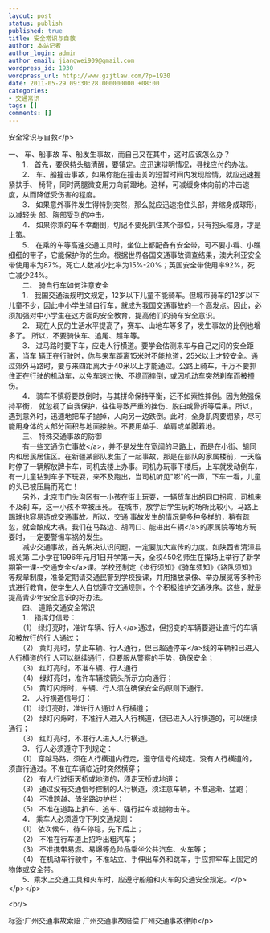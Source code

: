 ```yaml
---
layout: post
status: publish
published: true
title: 安全常识与自救
author: 本站记者
author_login: admin
author_email: jiangwei909@gmail.com
wordpress_id: 1930
wordpress_url: http://www.gzjtlaw.com/?p=1930
date: 2011-05-29 09:30:28.000000000 +08:00
categories:
- 交通常识
tags: []
comments: []
---
```

<p><p>安全常识与自救<&#47;p><p>一、 车、船事故 车、船发生事故，而自己又在其中，这时应该怎么办？ <br>　　1． 首先，要保持头脑清醒，要镇定。应迅速辩明情况，寻找应付的办法。 <br>　　2． 车、船撞击事故，如果你能在撞击关的短暂时间内发现险情，就应迅速握紧扶手、 椅背，同时两腿微变用力向前蹬地。这样，可减缓身体向前的冲击速度，从而降低受伤害的程度。 <br>　　3． 如果意外事件发生得特别突然，那么就应迅速抱住头部，并缩身成球形，以减轻头 部、胸部受到的冲击。 <br>　　4． 如果你乘的车不幸翻倒，切记不要死抓住某个部位，只有抱头缩身，才是上策。 <br>　　5． 在乘的车等高速交通工具时，坐位上都配备有安全带，可不要小看、小瞧细细的带子，它能保护你的生命。根据世界各国交通事故调查结果，澳大利亚安全带使用率为87%，死亡人数减少比率为15%-20%；英国安全带使用率92%，死亡减少24%。 <br>　　二、 骑自行车如何注意安全 <br>　　1． 我国交通法规明文规定，12岁以下儿童不能骑车。但城市骑车的12岁以下儿童不少，因此中小学生骑自行车，就成为我国交通事故的一个高发点。因此，必须加强对中小学生在这方面的安全教育，提高他们的骑车安全意识。 <br>　　2． 现在人民的生活水平提高了，赛车、山地车等多了，发生事故的比例也增多了。 所以，不要骑快车、追尾、超车等。 <br>　　3． 过马路时要下车，应走人行横道。要学会估测来车与自己之间的安全距离，当车 辆正在行驶时，你与来车距离15米时不能抢道，25米以上才较安全。通过郊外马路时，要与来四距离大于40米以上才能通过。公路上骑车，千万不要抓住正在行驶的机动车，以免车速过快、不稳而摔倒，或因机动车突然刹车而被撞伤。 <br>　　4． 骑车不慎将要跌倒时，与其拼命保持平衡，还不如索性摔倒。因为勉强保持平衡， 就忽视了自我保护，往往导致严重的挫伤、脱臼或骨折等后果。所以，遇到意外时，迅速地把车子抛掉，人向另一边跌倒。此时，全身肌肉要绷紧，尽可能用身体的大部分面积与地面接触。不要用单手、单肩或单脚着地。 <br>　　三、 特殊交通事故的防御 <br>　　有一些交通<a>伤亡事故<&#47;a>，并不是发生在宽阔的马路上，而是在小街、胡同内和居民居住区。在新疆某部队发生了一起事故，那是在部队的家属楼前，一天临时停了一辆解放牌卡车，司机去楼上办事。司机办玩事下楼后，上车就发动倒车，有一儿童钻到车子下玩耍，来不及跑出，当司机听见"嘭"的一声，下车一看，儿童的头已被压扁而死亡！ <br>　　另外，北京市门头沟区有一小孩在街上玩耍，一辆货车出胡同口拐弯，司机来不及刹 车，这一小孩不幸被压死。 在城市，放学后学生玩的场所比较小。马路上踢球也容易造成交通事故。所以，交通 事故发生的情况是多种多样的，稍有疏忽，就会酿成大祸。我们在马路边、胡同口、能进出<a>车辆<&#47;a>的家属院等地方玩耍时，一定要警惕车祸的发生。 <br>　　减少交通事故，首先解决认识问题，一定要加大宣传的力度。如陕西省清漳县城关第 二小学在1996年元月1日开学第一天，全校450名师生在操场上举行了新学期第一课--<a>交通安全<&#47;a>课。学校还制定《步行须知》《骑车须知》《路队须知》等规章制度，准备定期请交通民警到学校授课，并用播放录像、举办展览等多种形式进行教育，使学生人人自觉遵守交通规则，个个积极维护交通秩序。这些，就是提高青少年安全意识的好办法。 <br>　　四、 道路交通安全常识 <br>　　1． 指挥灯信号： <br>　　（1） 绿灯亮时，准许车辆、<a>行人<&#47;a>通过，但拐变的车辆要避让直行的车辆和被放行的行 人通过； <br>　　（2） 黄灯亮时，禁止车辆、行人通行，但已超通<a>停车<&#47;a>线的车辆和已进入人行横道的行 人可以继续通行，但要服从警察的手势，确保安全； <br>　　（3） 红灯亮时，不准车辆、行人通行 <br>　　（4） 绿灯亮时，准许车辆按箭头所示方向通行； <br>　　（5） 黄灯闪烁时，车辆、行人须在确保安全的原则下通行。 <br>　　2． 人行横道信号灯： <br>　　（1） 绿灯亮时，准许行人通过人行横道； <br>　　（2） 绿灯闪烁时，不准行人进入人行横道，但已进入人行横道的，可以继续通行； <br>　　（3） 红灯亮时，不准行人进入人行横道。 <br>　　3． 行人必须遵守下列规定： <br>　　（1） 穿越马路，须在人行横道内行走，遵守信号的规定。没有人行横道的，须直行通过。不准在车辆临近时突然横穿； <br>　　（2） 有人行过街天桥或地道的，须走天桥或地道； <br>　　（3） 通过没有交通信号控制的人行横道，须注意车辆，不准追渐、猛跑； <br>　　（4） 不准跨越、倚坐路边护栏； <br>　　（5） 不准在道路上扒车、追车、强行拦车或抛物击车。 <br>　　4． 乘车人必须遵守下列交通规则： <br>　　（1） 依次候车，待车停稳，先下后上； <br>　　（2） 不准在行车道上招呼出粗汽车； <br>　　（3） 不准携带易燃、易爆等危险品乘坐公共汽车、火车等； <br>　　（4） 在机动车行驶中，不准站立、手伸出车外和跳车，手应抓牢车上固定的物体或安全带。 <br>　　5．乘水上交通工具和火车时，应遵守船舶和火车的交通安全规定。<&#47;p><&#47;p><&#47;p><br&#47;><p>标签:广州交通事故索赔 广州交通事故赔偿 广州交通事故律师<&#47;p>
